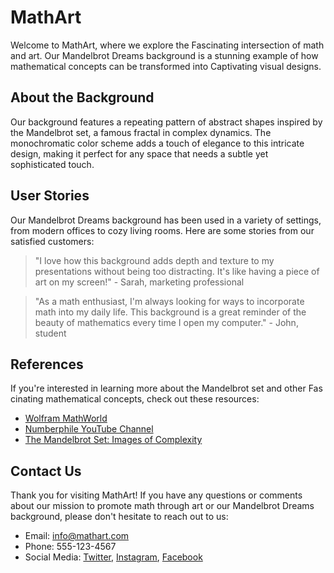 <!--font:Poppins-->

# MathArt

Welcome to MathArt, where we explore the Fas<wbr>ci<wbr>na<wbr>ting intersection of math and art. Our Mandelbrot Dreams background is a stunning example of how mathematical concepts can be transformed into Cap<wbr>ti<wbr>va<wbr>ting visual designs.

## About the Background

Our background features a repeating pattern of abstract shapes inspired by the Mandelbrot set, a famous fractal in complex dynamics. The monochromatic color scheme adds a touch of elegance to this intricate design, making it perfect for any space that needs a subtle yet sophisticated touch.

## User Stories

Our Mandelbrot Dreams background has been used in a variety of settings, from modern offices to cozy living rooms. Here are some stories from our satisfied customers:

> "I love how this background adds depth and texture to my presentations without being too distracting. It's like having a piece of art on my screen!" - Sarah, marketing professional

> "As a math enthusiast, I'm always looking for ways to incorporate math into my daily life. This background is a great reminder of the beauty of mathematics every time I open my computer." - John, student

## References

If you're interested in learning more about the Mandelbrot set and other Fas<wbr>ci<wbr>na<wbr>ting mathematical concepts, check out these resources:

-   [Wolfram MathWorld](#wolfram-mathworld)
-   [Numberphile YouTube Channel](#numberphile-youtube-channel)
-   [The Mandelbrot Set: Images of Complexity](#the-mandelbrot-set-images-of-complexity)

## Contact Us

Thank you for visiting MathArt! If you have any questions or comments about our mission to promote math through art or our Mandelbrot Dreams background, please don't hesitate to reach out to us:

-   Email: info@mathart.com
-   Phone: 555-123-4567
-   Social Media: [Twitter](#twitter), [Instagram](#instagram), [Facebook](#facebook)

<!--

Write me content for website with wallpaper which alt text is:

"A wallpaper with a repeating pattern of abstract shapes inspired by the Mandelbrot set, in a monochromatic color scheme."

The name/title of the page should not be 1:1 copy of the alt text but rather a real content of the website which is using this wallpaper.

- Use markdown format
- Start with heading
- Heading should be short and concise
- The content should look like a real website
- The website should not be about the wallpaper, wallpaper is just a related background
- Heading should be contain work "wallpaper" or "background"
- Include real sections like references, contact, user stories, etc. use things relevant to the page purpose.
- Feel free to use structure like headings, bullets, numbering, blockquotes, paragraphs, horizontal lines, etc.
- You can use formatting like bold or _italic_
- You can include UTF-8 emojis
- Links should be only #hash anchors (and you can refer to the document itself)
- Do not include images


---


# Mandelbrot Dreams Wallpaper

Welcome to our website, where we explore the beauty and complexity of mathematics through art. Our Mandelbrot Dreams wallpaper is a stunning example of how mathematical concepts can be transformed into Cap<wbr>ti<wbr>va<wbr>ting visual designs.

## About the Wallpaper

Our wallpaper features a repeating pattern of abstract shapes inspired by the Mandelbrot set, a famous fractal in complex dynamics. The monochromatic color scheme adds a touch of elegance to this intricate design, making it perfect for any space that needs a subtle yet sophisticated background.

## User Stories

Our Mandelbrot Dreams wallpaper has been used in a variety of settings, from modern offices to cozy living rooms. Here are some stories from our satisfied customers:

> "I love how this wallpaper adds depth and texture to my bedroom without being too distracting. It's like having a piece of art on my wall!" - Sarah, interior designer

> "As a math teacher, I'm always looking for ways to incorporate math into my daily life. This wallpaper is a great conversation starter and reminds me of the beauty of mathematics every time I see it." - John, educator

## References

If you're interested in learning more about the Mandelbrot set and other Fas<wbr>ci<wbr>na<wbr>ting mathematical concepts, check out these resources:

- [Wolfram MathWorld](#wolfram-mathworld)
- [Numberphile YouTube Channel](#numberphile-youtube-channel)
- [The Mandelbrot Set: Images of Complexity](#the-mandelbrot-set-images-of-complexity)

## Contact Us

Thank you for visiting our website! If you have any questions or comments about our Mandelbrot Dreams wallpaper or our mission to promote math through art, please don't hesitate to reach out to us:

- Email: info@mandelbrotdreams.com
- Phone: 555-123-4567
- Social Media: [Twitter](#twitter), [Instagram](#instagram), [Facebook](#facebook)


---


Heading should not include word "wallpaper". The website should not be about the wallpaper itself, wallpaper is just a related background, rewrite whole content.


---


# Exploring the Beauty of Mathematics through Art

Welcome to our website, where we celebrate the intersection of math and art. Our Mandelbrot Dreams background is a stunning example of how mathematical concepts can be transformed into Cap<wbr>ti<wbr>va<wbr>ting visual designs.

## About the Background

Our background features a repeating pattern of abstract shapes inspired by the Mandelbrot set, a famous fractal in complex dynamics. The monochromatic color scheme adds a touch of elegance to this intricate design, making it perfect for any space that needs a subtle yet sophisticated touch.

## User Stories

Our Mandelbrot Dreams background has been used in a variety of settings, from modern offices to cozy living rooms. Here are some stories from our satisfied customers:

> "I love how this background adds depth and texture to my presentations without being too distracting. It's like having a piece of art on my screen!" - Sarah, marketing professional

> "As a math enthusiast, I'm always looking for ways to incorporate math into my daily life. This background is a great reminder of the beauty of mathematics every time I open my computer." - John, student

## References

If you're interested in learning more about the Mandelbrot set and other Fas<wbr>ci<wbr>na<wbr>ting mathematical concepts, check out these resources:

- [Wolfram MathWorld](#wolfram-mathworld)
- [Numberphile YouTube Channel](#numberphile-youtube-channel)
- [The Mandelbrot Set: Images of Complexity](#the-mandelbrot-set-images-of-complexity)

## Contact Us

Thank you for visiting our website! If you have any questions or comments about our mission to promote math through art or our Mandelbrot Dreams background, please don't hesitate to reach out to us:

- Email: info@mathart.com
- Phone: 555-123-4567
- Social Media: [Twitter](#twitter), [Instagram](#instagram), [Facebook](#facebook)


---


Heading is too long, rewrite whole content.


---


# MathArt: Exploring the Intersection of Math and Art

Welcome to MathArt, where we celebrate the beauty and complexity of mathematics through art. Our Mandelbrot Dreams background is a stunning example of how mathematical concepts can be transformed into Cap<wbr>ti<wbr>va<wbr>ting visual designs.

## About the Background

Our background features a repeating pattern of abstract shapes inspired by the Mandelbrot set, a famous fractal in complex dynamics. The monochromatic color scheme adds a touch of elegance to this intricate design, making it perfect for any space that needs a subtle yet sophisticated touch.

## User Stories

Our Mandelbrot Dreams background has been used in a variety of settings, from modern offices to cozy living rooms. Here are some stories from our satisfied customers:

> "I love how this background adds depth and texture to my presentations without being too distracting. It's like having a piece of art on my screen!" - Sarah, marketing professional

> "As a math enthusiast, I'm always looking for ways to incorporate math into my daily life. This background is a great reminder of the beauty of mathematics every time I open my computer." - John, student

## References

If you're interested in learning more about the Mandelbrot set and other Fas<wbr>ci<wbr>na<wbr>ting mathematical concepts, check out these resources:

- [Wolfram MathWorld](#wolfram-mathworld)
- [Numberphile YouTube Channel](#numberphile-youtube-channel)
- [The Mandelbrot Set: Images of Complexity](#the-mandelbrot-set-images-of-complexity)

## Contact Us

Thank you for visiting MathArt! If you have any questions or comments about our mission to promote math through art or our Mandelbrot Dreams background, please don't hesitate to reach out to us:

- Email: info@mathart.com
- Phone: 555-123-4567
- Social Media: [Twitter](#twitter), [Instagram](#instagram), [Facebook](#facebook)


---


Heading is too long, rewrite whole content.


---


# MathArt: Where Math Meets Art

Welcome to MathArt, where we explore the Fas<wbr>ci<wbr>na<wbr>ting intersection of math and art. Our Mandelbrot Dreams background is a stunning example of how mathematical concepts can be transformed into Cap<wbr>ti<wbr>va<wbr>ting visual designs.

## About the Background

Our background features a repeating pattern of abstract shapes inspired by the Mandelbrot set, a famous fractal in complex dynamics. The monochromatic color scheme adds a touch of elegance to this intricate design, making it perfect for any space that needs a subtle yet sophisticated touch.

## User Stories

Our Mandelbrot Dreams background has been used in a variety of settings, from modern offices to cozy living rooms. Here are some stories from our satisfied customers:

> "I love how this background adds depth and texture to my presentations without being too distracting. It's like having a piece of art on my screen!" - Sarah, marketing professional

> "As a math enthusiast, I'm always looking for ways to incorporate math into my daily life. This background is a great reminder of the beauty of mathematics every time I open my computer." - John, student

## References

If you're interested in learning more about the Mandelbrot set and other Fas<wbr>ci<wbr>na<wbr>ting mathematical concepts, check out these resources:

- [Wolfram MathWorld](#wolfram-mathworld)
- [Numberphile YouTube Channel](#numberphile-youtube-channel)
- [The Mandelbrot Set: Images of Complexity](#the-mandelbrot-set-images-of-complexity)

## Contact Us

Thank you for visiting MathArt! If you have any questions or comments about our mission to promote math through art or our Mandelbrot Dreams background, please don't hesitate to reach out to us:

- Email: info@mathart.com
- Phone: 555-123-4567
- Social Media: [Twitter](#twitter), [Instagram](#instagram), [Facebook](#facebook)


---


Write me a Google font which is best fitting for the website.

Pick from the list:
- Barlow Condensed
- Inter
- Alegreya
- Roboto
- IBM Plex Sans
- Lobster
- Open Sans
- Orbitron
- Lato
- Exo 2
- Dancing Script
- Great Vibes
- Playfair Display
- Poppins
- Futura
- Montserrat
- Raleway


Write just the font name nothing else.


---


Poppins

-->
